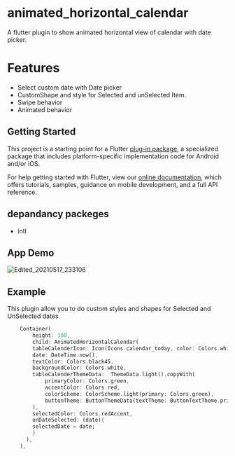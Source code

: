 # animated_horizontal_calendar

A flutter plugin to show animated horizontal view of calendar with date picker.

# Features #
- Select custom date with Date picker
- CustomShape and style for Selected and unSelected Item.
- Swipe behavior
- Animated behavior


## Getting Started

This project is a starting point for a Flutter
[plug-in package](https://flutter.dev/developing-packages/),
a specialized package that includes platform-specific implementation code for
Android and/or iOS.

For help getting started with Flutter, view our 
[online documentation](https://flutter.dev/docs), which offers tutorials, 
samples, guidance on mobile development, and a full API reference.
## depandancy packeges
- intl
## App Demo
![Edited_20210517_233106](https://user-images.githubusercontent.com/29401466/118532752-1fece500-b769-11eb-8634-d8dd18eab4a3.gif)

## Example
This plugin allow you to do custom styles and shapes for Selected and UnSelected dates
```dart
    Container(
        height: 100,
        child: AnimatedHorizontalCalendar(
        tableCalenderIcon: Icon(Icons.calendar_today, color: Colors.white,),
        date: DateTime.now(),
        textColor: Colors.black45,
        backgroundColor: Colors.white,
        tableCalenderThemeData:  ThemeData.light().copyWith(
            primaryColor: Colors.green,
            accentColor: Colors.red,
            colorScheme: ColorScheme.light(primary: Colors.green),
            buttonTheme: ButtonThemeData(textTheme: ButtonTextTheme.primary),
        ),
        selectedColor: Colors.redAccent,
        onDateSelected: (date){
        selectedDate = date;
        } 
      ),
    ),
```

